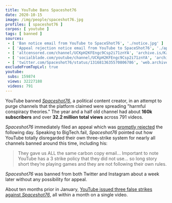 ```yaml
---
title: YouTube Bans Spaceshot76
date: 2020-10-15
image: /img/people/spaceshot76.jpg
profiles: [ spaceshot76 ]
corpos: [ youtube ]
tags: [ banned ]
sources:
 - [ 'Ban notice email from YouTube to SpaceShot76', './notice.jpg' ]
 - [ 'Appeal rejection notice email from YouTube to SpaceShot76', './appeal-rejection.jpg' ]
 - [ 'altcensored.com/channel/UCKpH2KFEngc9Csp2i71znYA', 'archive.is/KzKPZ' ]
 - [ 'socialblade.com/youtube/channel/UCKpH2KFEngc9Csp2i71znYA', 'archive.is/Yq43m' ]
 - [ 'twitter.com/Spaceshot76/status/1316813635570806786', 'web.archive.org/web/20201015190113/https://twitter.com/Spaceshot76/status/1316813635570806786' ]
excludeFromTopLvl: true
youtube:
 subs: 159874
 views: 32227188
 videos: 791
---
```


YouTube banned [_Spaceshot76_](/profiles/spaceshot76/), a
political content creator, in an attempt to purge channels that the platform
claimed were spreading "harmful conspiracy theories." The year and a half old
channel had about **160k subscribers** and over **32.2 million total views**
across 791 videos.

_Spaceshot76_ immediately filed an appeal which was [promptly
rejected](appeal-rejection.jpg) the following day. Speaking to BigTech.fail,
_Spaceshot76_ pointed out how YouTube totally disregarded their own
three-strike system for nearly all channels banned around this time, including
his:

> They gave us ALL the same carbon copy email... Important to note YouTube has
> a 3 strike policy that they did not use... so long story short they’re
> playing games and they are not following their own rules.

_Spaceshot76_ was banned from both Twitter and Instagram about a week later
without any possibility for appeal.

About ten months prior in January, [YouTube issued three false strikes against
_Spaceshot76_](/e/youtube-three-false-strikes-on-single-spaceshot76-video/),
all within a month on a single video.
